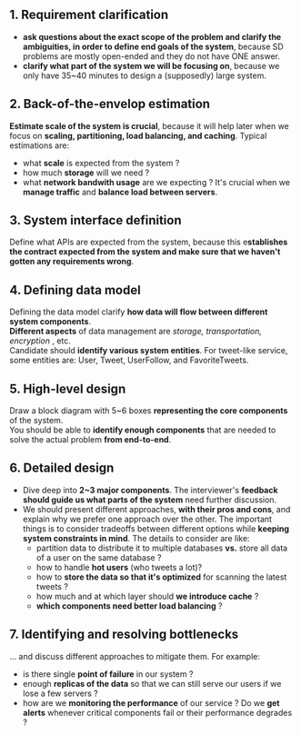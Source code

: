 ## 1. Requirement clarification
  - **ask questions about the exact scope of the problem and clarify the ambiguities, in order to define end goals of the system**, because SD problems are mostly open-ended and they do not have ONE answer.
  - **clarify what part of the system we will be focusing on**, because we only have 35~40 minutes to design a (supposedly) large system.

## 2. Back-of-the-envelop estimation
**Estimate scale of the system is crucial**, because it will help later when we focus on **scaling, partitioning, load balancing, and caching**. Typical estimations are:
- what **scale** is expected from the system ?
- how much **storage** will we need ?
- what **network bandwith usage** are we expecting ? It's crucial when we **manage traffic** and **balance load between servers**.

## 3. System interface definition
Define what APIs are expected from the system, because this e**stablishes the contract expected from the system and make sure that we haven't gotten any requirements wrong**.

## 4. Defining data model
Defining the data model clarify **how data will flow between different system components**.  
**Different aspects** of data management are _storage, transportation, encryption_ , etc.  
Candidate should **identify various system entities**. For tweet-like service, some entities are: User, Tweet, UserFollow, and FavoriteTweets.

## 5. High-level design
Draw a block diagram with 5~6 boxes **representing the core components** of the system.  
You should be able to **identify enough components** that are needed to solve the actual problem **from end-to-end**.

## 6. Detailed design
- Dive deep into **2~3 major components**. The interviewer's **feedback should guide us what parts of the system** need further discussion.
- We should present different approaches, **with their pros and cons**, and explain why we prefer one approach over the other. The important things is to consider tradeoffs between different options while **keeping system constraints in mind**. The details to consider are like:
  - partition data to distribute it to multiple databases **vs.** store all data of a user on the same database ?
  - how to handle **hot users** (who tweets a lot)?
  - how to **store the data so that it's optimized** for scanning the latest tweets ?
  - how much and at which layer should **we introduce cache** ?
  - **which components need better load balancing** ?

## 7. Identifying and resolving bottlenecks
... and discuss different approaches to mitigate them. For example:
- is there single **point of failure** in our system ?
- enough **replicas of the data** so that we can still serve our users if we lose a few servers ?
- how are we **monitoring the performance** of our service ? Do we **get alerts** whenever critical components fail or their performance degrades ?

